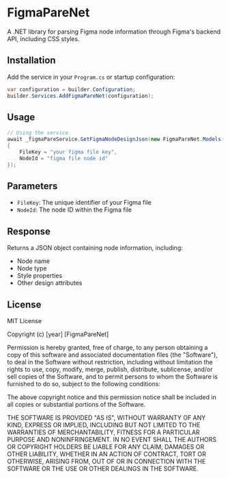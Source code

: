 ﻿# FigmaPareNet

A .NET library for parsing Figma node information through Figma's backend API, including CSS styles.

## Installation

Add the service in your `Program.cs` or startup configuration:

```csharp
var configuration = builder.Configuration;
builder.Services.AddFigmaPareNet(configuration);
```

## Usage

```csharp
// Using the service
await _figmaPareService.GetFigmaNodeDesignJson(new FigmaPareNet.Models.FigmaNodeQuery
{
    FileKey = "your figma file key",
    NodeId = "figma file node id"
});
```

## Parameters

- `FileKey`: The unique identifier of your Figma file
- `NodeId`: The node ID within the Figma file

## Response

Returns a JSON object containing node information, including:

- Node name
- Node type
- Style properties
- Other design attributes

## License

MIT License

Copyright (c) [year] [FigmaPareNet]

Permission is hereby granted, free of charge, to any person obtaining a copy
of this software and associated documentation files (the "Software"), to deal
in the Software without restriction, including without limitation the rights
to use, copy, modify, merge, publish, distribute, sublicense, and/or sell
copies of the Software, and to permit persons to whom the Software is
furnished to do so, subject to the following conditions:

The above copyright notice and this permission notice shall be included in all
copies or substantial portions of the Software.

THE SOFTWARE IS PROVIDED "AS IS", WITHOUT WARRANTY OF ANY KIND, EXPRESS OR
IMPLIED, INCLUDING BUT NOT LIMITED TO THE WARRANTIES OF MERCHANTABILITY,
FITNESS FOR A PARTICULAR PURPOSE AND NONINFRINGEMENT. IN NO EVENT SHALL THE
AUTHORS OR COPYRIGHT HOLDERS BE LIABLE FOR ANY CLAIM, DAMAGES OR OTHER
LIABILITY, WHETHER IN AN ACTION OF CONTRACT, TORT OR OTHERWISE, ARISING FROM,
OUT OF OR IN CONNECTION WITH THE SOFTWARE OR THE USE OR OTHER DEALINGS IN THE
SOFTWARE.
